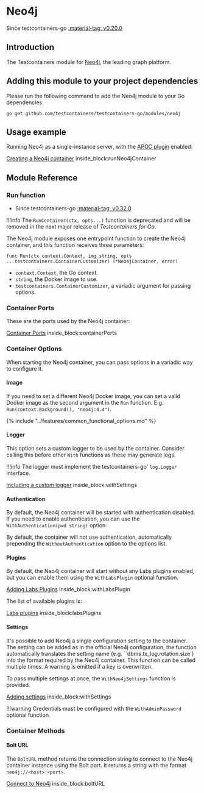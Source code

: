 # Neo4j

Since testcontainers-go <a href="https://github.com/testcontainers/testcontainers-go/releases/tag/v0.20.0"><span class="tc-version">:material-tag: v0.20.0</span></a>

## Introduction

The Testcontainers module for [Neo4j](https://neo4j.com/), the leading graph platform.

## Adding this module to your project dependencies

Please run the following command to add the Neo4j module to your Go dependencies:

```
go get github.com/testcontainers/testcontainers-go/modules/neo4j
```

## Usage example

Running Neo4j as a single-instance server, with the [APOC plugin](https://neo4j.com/developer/neo4j-apoc/) enabled:

<!--codeinclude-->
[Creating a Neo4j container](../../modules/neo4j/examples_test.go) inside_block:runNeo4jContainer
<!--/codeinclude-->

## Module Reference

### Run function

- Since testcontainers-go <a href="https://github.com/testcontainers/testcontainers-go/releases/tag/v0.32.0"><span class="tc-version">:material-tag: v0.32.0</span></a>

!!!info
    The `RunContainer(ctx, opts...)` function is deprecated and will be removed in the next major release of _Testcontainers for Go_.

The Neo4j module exposes one entrypoint function to create the Neo4j container, and this function receives three parameters:

```golang
func Run(ctx context.Context, img string, opts ...testcontainers.ContainerCustomizer) (*Neo4jContainer, error)
```

- `context.Context`, the Go context.
- `string`, the Docker image to use.
- `testcontainers.ContainerCustomizer`, a variadic argument for passing options.

### Container Ports

These are the ports used by the Neo4j container:

<!--codeinclude-->
[Container Ports](../../modules/neo4j/neo4j.go) inside_block:containerPorts
<!--/codeinclude-->

### Container Options

When starting the Neo4j container, you can pass options in a variadic way to configure it.

#### Image

If you need to set a different Neo4j Docker image, you can set a valid Docker image as the second argument in the `Run` function.
E.g. `Run(context.Background(), "neo4j:4.4")`.

{% include "../features/common_functional_options.md" %}

#### Logger

This option sets a custom logger to be used by the container. Consider calling this before other `With` functions as these may generate logs.

!!!info
    The logger must implement the testcontainers-go' `log.Logger` interface.

<!--codeinclude-->
[Including a custom logger](../../modules/neo4j/neo4j_test.go) inside_block:withSettings
<!--/codeinclude-->

#### Authentication

By default, the Neo4j container will be started with authentication disabled. If you need to enable authentication, you can
use the `WithAuthentication(pwd string)` option.

By default, the container will not use authentication, automatically prepending the `WithoutAuthentication` option to the options list.

#### Plugins

By default, the Neo4j container will start without any Labs plugins enabled, but you can enable them using the `WithLabsPlugin` optional function.

<!--codeinclude-->
[Adding Labs Plugins](../../modules/neo4j/neo4j_test.go) inside_block:withLabsPlugin
<!--/codeinclude-->

The list of available plugins is:

<!--codeinclude-->
[Labs plugins](../../modules/neo4j/config.go) inside_block:labsPlugins
<!--/codeinclude-->

#### Settings

It's possible to add Neo4j a single configuration setting to the container.
The setting can be added as in the official Neo4j configuration, the function automatically translates the setting
name (e.g. ``dbms.tx_log.rotation.size`) into the format required by the Neo4j container.
This function can be called multiple times. A warning is emitted if a key is overwritten.

To pass multiple settings at once, the `WithNeo4jSettings` function is provided.

<!--codeinclude-->
[Adding settings](../../modules/neo4j/neo4j_test.go) inside_block:withSettings
<!--/codeinclude-->

!!!warning
    Credentials must be configured with the `WithAdminPassword` optional function.

### Container Methods

#### Bolt URL

The `BoltURL` method returns the connection string to connect to the Neo4j container instance using the Bolt port.
It returns a string with the format `neo4j://<host>:<port>`.

<!--codeinclude-->
[Connect to Neo4j](../../modules/neo4j/neo4j_test.go) inside_block:boltURL
<!--/codeinclude-->
